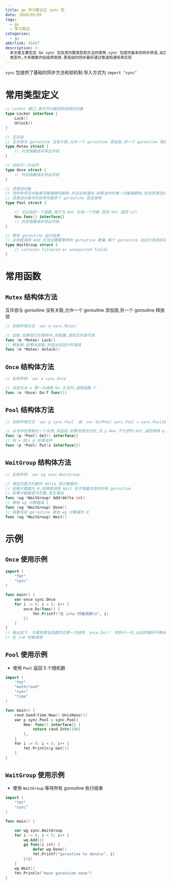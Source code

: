 ```yaml
---
title: go 学习笔记之 sync 包
date: 2020/05/05
tags:
  - go
  - 学习笔记
categories:
  - go
abbrlink: 41417
description: >-
  本文章主要包含 Go sync 包及其内置类型和方法的使用.sync 包提供基本的同步原语,如互斥锁.除 Once 和 WaitGroup
  类型外,大多数都共低级库使用.更高级的同步最好通过管道和通信来实现
---
```


`sync` 包提供了基础的同步方法和锁机制.导入方式为 `import "sync"`

# 常用类型定义

```go
// Locker 接口,表示可以解锁和加锁的对象
type Locker interface {
    Lock()
    Unlock()
}

// 互斥锁
// 互斥锁与 goroutine 没有关联,允许一个 goroutine 添加锁,另一个 goroutine 释放锁
type Mutex struct {
    // 内含隐藏或非导出字段
}

// 仅执行一次动作
type Once struct {
    // 内含隐藏或非导出字段
}

// 资源池对象
// 池中的任何对象都可能被随时删除,并且没有通知.如果池中的唯一对象被删除,则该资源池对象也会被释放
// 资源池对象中的实例可被多个 goroutine 安全使用
type Pool struct {

    // 可以指定一个函数,用于为 Get 生成一个对象.否则 Get 返回 nil
    New func() interface{}
    // 内含隐藏或非导出字段
}

// 等待 goroutine 运行结束
// 主线程调用 Add 方法设置要等待的 goroutine 数量,每个 goroutine 在运行完成后调用 Done.同时,使用 Wait 阻塞主函数,直到所有 goroutine 完成
type WaitGroup struct {
    // contains filtered or unexported fields
}
```

# 常用函数

## `Mutex` 结构体方法

互斥锁与 goroutine 没有关联,允许一个 goroutine 添加锁,另一个 goroutine 释放锁

```go
// 实例声明方式 `var m sync.Mutex`

// 加锁.如果锁已在使用中,则阻塞,直到互斥锁可用
func (m *Mutex) Lock()
// 释放锁.如果未加锁,则会出现运行时错误
func (m *Mutex) Unlock()
```

## `Once` 结构体方法

```go
// 实例声明 `var o sync.Once`

// 当且仅当 o 第一次调用 Do 方法时,调用函数 f.
func (o *Once) Do(f func())
```

## `Pool` 结构体方法

```go
// 实例声明方式 `var p sync.Pool` 或 `var bufPool sync.Pool = sync.Pool{New: funName}`

// 从池中任意取出一个实例,并返回.如果资源池为空,且 p.New 不为空时,Get 返回调用 p.New 的结果
func (p *Pool) Get() interface{}
// 将 x 放入 p 资源池中
func (p *Pool) Put(x interface{})
```

## `WaitGroup` 结构体方法

```go
// 实例声明 `var wg sync.WaitGroup`

// 增加可能为负数的 delta 到计数器中.
// 如果计数器为 0,则释放调用 Wait 处于阻塞状态的所有 goroutine
// 如果计数器变为负数,发生错误
func (wg *WaitGroup) Add(delta int)
// 使用 wg 计数器减 1
func (wg *WaitGroup) Done()
// 阻塞当前 goroutine 直到 wg 计数器为 0
func (wg *WaitGroup) Wait()
```

# 示例

## `Once` 使用示例

```go
import (
    "fmt"
    "sync"
)

func main() {
    var once sync.Once
    for i := 0; i < 5; i++ {
        once.Do(func() {
            fmt.Printf("在 i=%v 时被调用\n", i)
        })
    }
}
// 输出如下. 可看到匿名函数仅在第一次调用 `once.Do()` 时执行一次,以后的循环不再执行
// 在 i=0 时被调用
```

## `Pool` 使用示例

- 使用 `Pool` 返回 5 个随机数

```go
import (
    "fmt"
    "math/rand"
    "sync"
    "time"
)

func main() {
    rand.Seed(time.Now().UnixNano())
    var p sync.Pool = sync.Pool{
        New: func() interface{} {
            return rand.Intn(100)
        },
    }
    for i := 0; i < 5; i++ {
        fmt.Println(p.Get())
    }
}
```

## `WaitGroup` 使用示例

- 使用 `WaitGroup` 等待所有 goroutine 执行结束

```go
import (
    "fmt"
    "sync"
)

func main() {

    var wg sync.WaitGroup
    for i := 0; i < 5; i++ {
        wg.Add(1)
        go func(i int) {
            defer wg.Done()
            fmt.Printf("goroutine %v done\n", i)
        }(i)
    }
    wg.Wait()
    fmt.Println("main goroutine done")
}
```
